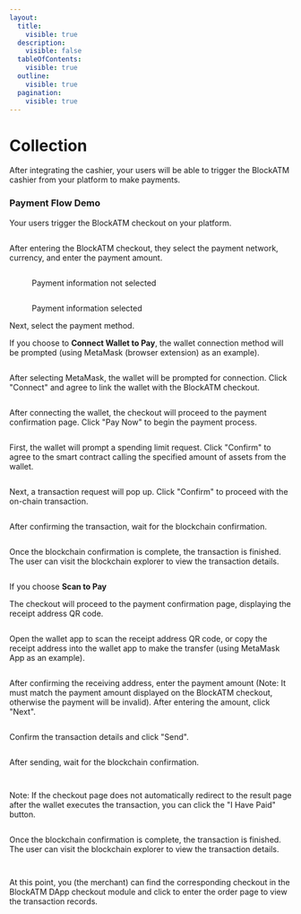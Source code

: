 ```yaml
---
layout:
  title:
    visible: true
  description:
    visible: false
  tableOfContents:
    visible: true
  outline:
    visible: true
  pagination:
    visible: true
---
```


# Collection

After integrating the cashier, your users will be able to trigger the BlockATM cashier from your platform to make payments.

### Payment Flow Demo

Your users trigger the BlockATM checkout on your platform.

<figure><img src="../../../.gitbook/assets/screencapture-cashier-b2b-pre-ufcfan-org-zh-CN-2025-04-24-14_47_37.png" alt=""><figcaption></figcaption></figure>

After entering the BlockATM checkout, they select the payment network, currency, and enter the payment amount.

<figure><img src="../../../.gitbook/assets/screencapture-cashier-b2b-pre-ufcfan-org-zh-CN-2025-04-24-14_50_21.png" alt=""><figcaption><p>Payment information not selected</p></figcaption></figure>

<figure><img src="../../../.gitbook/assets/image (6).png" alt=""><figcaption><p>Payment information selected</p></figcaption></figure>

Next, select the payment method.

If you choose to **Connect Wallet to Pay**, the wallet connection method will be prompted (using MetaMask (browser extension) as an example).

<figure><img src="../../../.gitbook/assets/image (7).png" alt=""><figcaption></figcaption></figure>

After selecting MetaMask, the wallet will be prompted for connection. Click "Connect" and agree to link the wallet with the BlockATM checkout.

<figure><img src="../../../.gitbook/assets/63.png" alt=""><figcaption></figcaption></figure>

After connecting the wallet, the checkout will proceed to the payment confirmation page. Click "Pay Now" to begin the payment process.

<figure><img src="../../../.gitbook/assets/64.png" alt=""><figcaption></figcaption></figure>

First, the wallet will prompt a spending limit request. Click "Confirm" to agree to the smart contract calling the specified amount of assets from the wallet.

<figure><img src="../../../.gitbook/assets/65.png" alt=""><figcaption></figcaption></figure>

Next, a transaction request will pop up. Click "Confirm" to proceed with the on-chain transaction.

<figure><img src="../../../.gitbook/assets/66.png" alt=""><figcaption></figcaption></figure>

After confirming the transaction, wait for the blockchain confirmation.

<figure><img src="../../../.gitbook/assets/67.png" alt=""><figcaption></figcaption></figure>

Once the blockchain confirmation is complete, the transaction is finished. The user can visit the blockchain explorer to view the transaction details.

<figure><img src="../../../.gitbook/assets/68.png" alt=""><figcaption></figcaption></figure>

If you choose **Scan to Pay**

The checkout will proceed to the payment confirmation page, displaying the receipt address QR code.

<figure><img src="../../../.gitbook/assets/screencapture-cashier-b2b-pre-ufcfan-org-zh-CN-2025-04-24-15_30_27.png" alt=""><figcaption></figcaption></figure>

Open the wallet app to scan the receipt address QR code, or copy the receipt address into the wallet app to make the transfer (using MetaMask App as an example).

<figure><img src="../../../.gitbook/assets/71.png" alt=""><figcaption></figcaption></figure>

After confirming the receiving address, enter the payment amount (Note: It must match the payment amount displayed on the BlockATM checkout, otherwise the payment will be invalid). After entering the amount, click "Next".

<figure><img src="../../../.gitbook/assets/image (1) (1) (1) (1).png" alt=""><figcaption></figcaption></figure>

Confirm the transaction details and click "Send".

<figure><img src="../../../.gitbook/assets/image (2) (1) (1).png" alt=""><figcaption></figcaption></figure>



After sending, wait for the blockchain confirmation.

<figure><img src="../../../.gitbook/assets/image (3) (2).png" alt=""><figcaption></figcaption></figure>

<figure><img src="../../../.gitbook/assets/72.png" alt=""><figcaption></figcaption></figure>

Note: If the checkout page does not automatically redirect to the result page after the wallet executes the transaction, you can click the "I Have Paid" button.

<figure><img src="../../../.gitbook/assets/73.png" alt=""><figcaption></figcaption></figure>

Once the blockchain confirmation is complete, the transaction is finished. The user can visit the blockchain explorer to view the transaction details.

<figure><img src="../../../.gitbook/assets/image (4).png" alt=""><figcaption></figcaption></figure>

<figure><img src="../../../.gitbook/assets/70.png" alt=""><figcaption></figcaption></figure>

At this point, you (the merchant) can find the corresponding checkout in the BlockATM DApp checkout module and click to enter the order page to view the transaction records.

<figure><img src="../../../.gitbook/assets/75.png" alt=""><figcaption></figcaption></figure>

<figure><img src="../../../.gitbook/assets/image (5).png" alt=""><figcaption></figcaption></figure>
